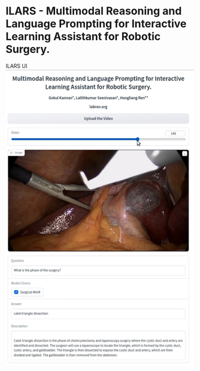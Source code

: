 # ILARS - Multimodal Reasoning and Language Prompting for Interactive Learning Assistant for Robotic Surgery.
ILARS UI
![alt text](imgs/overview.png)